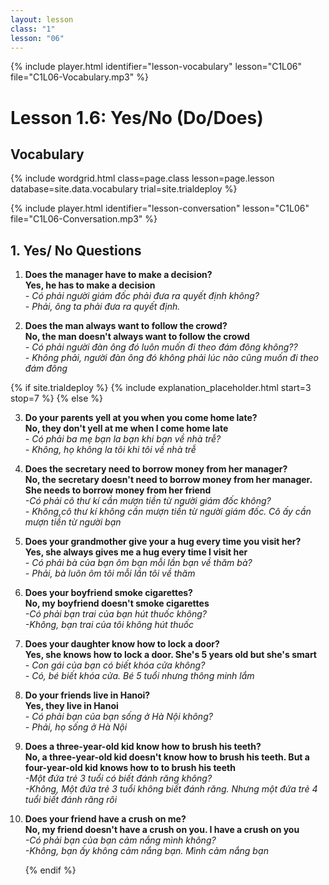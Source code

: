 ```yaml
---
layout: lesson
class: "1"
lesson: "06"
---
```


{% include player.html identifier="lesson-vocabulary" lesson="C1L06" file="C1L06-Vocabulary.mp3" %}
# Lesson 1.6: Yes/No (Do/Does)

## Vocabulary

{% include wordgrid.html 
		class=page.class 
		lesson=page.lesson 
		database=site.data.vocabulary 
		trial=site.trialdeploy %}



{% include player.html identifier="lesson-conversation" lesson="C1L06" file="C1L06-Conversation.mp3" %}

## 1. Yes/ No Questions

1. **Does the manager have to make a decision?**    
**Yes, he has to make a decision**    
*- Có phải người giám đốc phải đưa ra quyết định không?*      
*- Phải, ông ta phải đưa ra quyết định.*    

2. **Does the man always want to follow the crowd?**    
**No, the man doesn't always want to follow the crowd**    
*- Có phải người đàn ông đó luôn muốn đi theo đám đông không??*    
*- Không phải, người đàn ông đó không phải lúc nào cũng muốn đi theo đám đông*    


{% if site.trialdeploy %}
	{% include explanation_placeholder.html start=3 stop=7 %}
	{% else %}

3. **Do your parents yell at you when you come home late?**    
**No, they don't yell at me when I come home late**    
*- Có phải ba mẹ bạn la bạn khi bạn về nhà trễ?*    
*- Không, họ không la tôi khi tôi về nhà trễ*    

4. **Does the secretary need to borrow money from her manager?**  
**No, the secretary doesn't need to borrow money from her manager. She needs to borrow money from her friend**  
*-Có phải cô thư kí cần mượn tiền từ người giám đốc không?*  
*- Không,cô thư kí không cần mượn tiền từ người giám đốc. Cô ấy cần mượn tiền từ người bạn*  

5. **Does your grandmother give your a hug every time you visit her?**   
**Yes, she always gives me a hug every time I visit her**   
*- Có phải bà của bạn ôm bạn mỗi lần bạn về thăm bà?*  
*- Phải, bà luôn ôm tôi mỗi lần tôi về thăm*  

6. **Does your boyfriend smoke cigarettes?**   
**No, my boyfriend doesn't smoke cigarettes**  
*-Có phải bạn trai của bạn hút thuốc không?*  
*-Không, bạn trai của tôi không hút thuốc*  

7. **Does your daughter know how to lock a door?**   
**Yes, she knows how to lock a door. She's 5 years old but she's smart**  
*- Con gái của bạn có biết khóa cửa không?*  
*- Có, bé biết khóa cửa. Bé 5 tuổi nhưng thông minh lắm*  
  
8. **Do your friends live in Hanoi?**   
**Yes, they live in Hanoi**  
*- Có phải bạn của bạn sống ở Hà Nội không?*  
*- Phải, họ sống ở Hà Nội*  
  
9. **Does a three-year-old kid know how to brush his teeth?**  
**No, a three-year-old kid doesn't know how to brush his teeth. But a four-year-old kid knows how to to brush his teeth**  
*-Một đứa trẻ 3 tuổi có biết đánh răng không?*   
*-Không, Một đứa trẻ 3 tuổi không biết đánh răng. Nhưng một đứa trẻ 4 tuổi biết đánh răng rôi*  
  
10. **Does your friend have a crush on me?**  
**No, my friend doesn't have a crush on you. I have a crush on you**  
*-Có phải bạn của bạn cảm nắng mình không?*  
*-Không, bạn ấy không cảm nắng bạn. Mình cảm nắng bạn*  

	{% endif %}